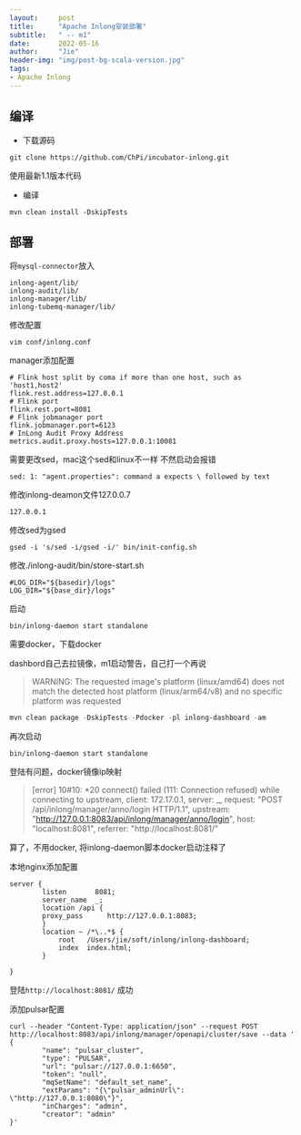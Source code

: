 ```yaml
---
layout:     post
title:      "Apache Inlong安装部署"
subtitle:   " -- m1"
date:       2022-05-16
author:     "Jie"
header-img: "img/post-bg-scala-version.jpg"
tags:
- Apache Inlong
---
```

## 编译
* 下载源码
```shell
git clone https://github.com/ChPi/incubator-inlong.git
```
使用最新1.1版本代码
* 编译
```shell
mvn clean install -DskipTests
```

## 部署

将`mysql-connector`放入

```shell
inlong-agent/lib/
inlong-audit/lib/
inlong-manager/lib/
inlong-tubemq-manager/lib/
```

修改配置

```shell
vim conf/inlong.conf
```

manager添加配置
```shell
# Flink host split by coma if more than one host, such as 'host1,host2'
flink.rest.address=127.0.0.1
# Flink port
flink.rest.port=8081
# Flink jobmanager port
flink.jobmanager.port=6123
# InLong Audit Proxy Address
metrics.audit.proxy.hosts=127.0.0.1:10081
```
需要更改sed，mac这个sed和linux不一样
不然启动会报错
```shell
sed: 1: "agent.properties": command a expects \ followed by text
```

修改inlong-deamon文件127.0.0.7
```shell
127.0.0.1
```

修改sed为gsed
```shell
gsed -i 's/sed -i/gsed -i/' bin/init-config.sh
```

修改./inlong-audit/bin/store-start.sh
```shell
#LOG_DIR="${basedir}/logs"
LOG_DIR="${base_dir}/logs"
```
启动

```shell
bin/inlong-daemon start standalone
```

需要docker，下载docker

dashbord自己去拉镜像，m1启动警告，自己打一个再说

>   WARNING: The requested image's platform (linux/amd64) does not match the detected host platform (linux/arm64/v8) and no specific platform was requested

```powershell
mvn clean package -DskipTests -Pdocker -pl inlong-dashboard -am
```

再次启动
```shell
bin/inlong-daemon start standalone
```

登陆有问题，docker镜像ip映射

>   [error] 10#10: *20 connect() failed (111: Connection refused) while connecting to upstream, client: 172.17.0.1, server: _, request: "POST /api/inlong/manager/anno/login HTTP/1.1", upstream: "http://127.0.0.1:8083/api/inlong/manager/anno/login", host: "localhost:8081", referrer: "http://localhost:8081/"

算了，不用docker, 将inlong-daemon脚本docker启动注释了

本地nginx添加配置

```nginx
server {
        listen       8081;
        server_name  _;
        location /api {
        proxy_pass      http://127.0.0.1:8083;
        }
        location ~ /*\..*$ {
            root   /Users/jie/soft/inlong/inlong-dashboard;
            index  index.html;
        }

}
```

登陆`http://localhost:8081/` 成功


添加pulsar配置
```shell
curl --header "Content-Type: application/json" --request POST http://localhost:8083/api/inlong/manager/openapi/cluster/save --data '
{
        "name": "pulsar_cluster",
        "type": "PULSAR",
        "url": "pulsar://127.0.0.1:6650",
        "token": "null",
        "mqSetName": "default_set_name",
        "extParams": "{\"pulsar_adminUrl\": \"http://127.0.0.1:8080\"}",
        "inCharges": "admin",
        "creator": "admin"
}'
```